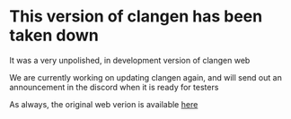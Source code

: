 # This version of clangen has been taken down

It was a very unpolished, in development version of clangen web

We are currently working on updating clangen again, and will send out an announcement in the discord when it is ready for testers

As always, the original web verion is available [here](https://clangen-web.github.io)